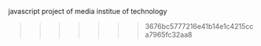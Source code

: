 
javascript project of media institue of technology
>>>>>>> 3676bc5777216e41b14e1c4215cca7965fc32aa8
